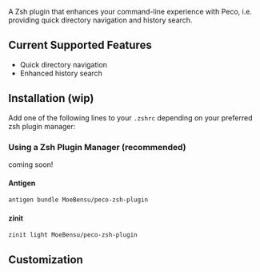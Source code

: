 A Zsh plugin that enhances your command-line experience with Peco, i.e. providing quick directory navigation and history search.

## Current Supported Features

- Quick directory navigation
- Enhanced history search

## Installation (wip)
Add one of the following lines to your `.zshrc` depending on your preferred zsh plugin manager:

### Using a Zsh Plugin Manager (recommended)
coming soon!

#### Antigen

```zsh
antigen bundle MoeBensu/peco-zsh-plugin
```

#### zinit
```zsh
zinit light MoeBensu/peco-zsh-plugin
```

## Customization